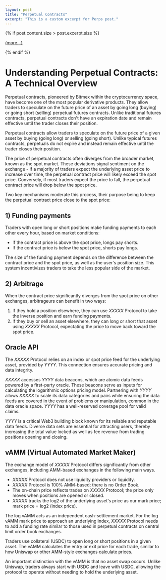 ```yaml
---
layout: post
title: "Perpetual Contracts"
excerpt: "This is a custom excerpt for Perps post."
---
```


{% if post.content.size > post.excerpt.size %}
<p><a href="{{ post.url }}">(more...)</a></p>
{% endif %}

# Understanding Perpetual Contracts: A Technical Overview

Perpetual contracts, pioneered by Bitmex within the cryptocurrency space, have become one of the most popular derivative products. They allow traders to speculate on the future price of an asset by going long (buying) or going short (selling) perpetual futures contracts. Unlike traditional futures contracts, perpetual contracts don't have an expiration date and remain effective until the trader closes their position.

Perpetual contracts allow traders to speculate on the future price of a given asset by buying (going long) or selling (going short). Unlike typical futures contracts, perpetuals do not expire and instead remain effective until the trader closes their position.

The price of perpetual contracts often diverges from the broader market, known as the spot market. These deviations signal sentiment on the exchange - if a majority of traders expect the underlying asset price to increase over time, the perpetual contract price will likely exceed the spot price. Conversely, if most traders expect the price to fall, the perpetual contract price will drop below the spot price.

Two key mechanisms moderate this process, their purpose being to keep the perpetual contract price close to the spot price:

## 1) Funding payments

Traders with open long or short positions make funding payments to each other every hour, based on market conditions:

- If the contract price is above the spot price, longs pay shorts.
- If the contract price is below the spot price, shorts pay longs.

The size of the funding payment depends on the difference between the contract price and the spot price, as well as the user's position size. This system incentivizes traders to take the less popular side of the market.

## 2) Arbitrage

When the contract price significantly diverges from the spot price on other exchanges, arbitrageurs can benefit in two ways:

1. If they hold a position elsewhere, they can use _XXXXX_ Protocol to take the inverse position and earn funding payments.
2. If they buy or sell an asset elsewhere, they can long or short that asset using _XXXXX_ Protocol, expectating the price to move back toward the spot price.

## Oracle API

The _XXXXX_ Protocol relies on an index or spot price feed for the underlying asset, provided by _YYYY_. This connection ensures accurate pricing and data integrity.

_XXXXX_ accesses _YYYY_ data beacons, which are atomic data feeds powered by a first-party oracle. These beacons serve as inputs for calculating the logarithmic options pricing model. Partnering with _YYYY_ allows _XXXXX_ to scale its data categories and pairs while ensuring the data feeds are covered in the event of problems or manipulation, common in the data oracle space. _YYYY_ has a well-reserved coverage pool for valid claims.

_YYYY_ is a critical Web3 building block known for its reliable and reputable data feeds. Diverse data sets are essential for attracting users, thereby increasing the total value locked as well as fee revenue from trading positions opening and closing.

## vAMM (Virtual Automated Market Maker)

The exchange model of _XXXXX_ Protocol differs significantly from other exchanges, including AMM-based exchanges in the following main ways.

- _XXXXX_ Protocol does not use liquidity providers or liquidity.
- _XXXXX_ Protocol is 100% AMM-based; there is no Order Book.
- The on-chain price reflects trades on _XXXXX_ Protocol; the price only moves when positions are opened or closed.
- _XXXXX_ tracks the log2 of the underlying asset's price as our mark price; mark price = log2 (index price).

The log vAMM acts as an independent cash-settlement market. For the log vAMM mark price to approach an underlying index, _XXXXX_ Protocol needs to add a funding rate similar to those used in perpetual contracts on central limit order book exchanges.

Traders use collateral (USDC) to open long or short positions in a given asset. The vAMM calculates the entry or exit price for each trade, similar to how Uniswap or other AMM-style exchanges calculate prices.

An important distinction with the vAMM is that no asset swap occurs. Unlike Uniswap, traders always start with USDC and leave with USDC, allowing the protocol to operate without needing to hold the underlying asset.
